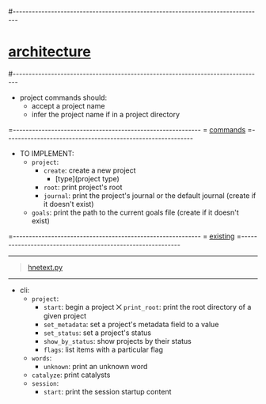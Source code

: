 #-------------------------------------------------------------------------------
# [architecture]()
#-------------------------------------------------------------------------------
- project commands should:
  - accept a project name
  - infer the project name if in a project directory

=-----------------------------------------------------------
= [commands]()
=-----------------------------------------------------------
- TO IMPLEMENT:
  - `project`:
    - `create`: create a new project
      - [type](project type)
    - `root`: print project's root
    - `journal`: print the project's journal or the default journal (create if it doesn't exist)
  - `goals`: print the path to the current goals file (create if it doesn't exist)

=-----------------------------------------------------------
= [existing]()
=-----------------------------------------------------------

----------------------------------------
> [hnetext.py]()
----------------------------------------
- cli:
  - `project`:
    - `start`: begin a project
    ⨉ `print_root`: print the root directory of a given project
    - `set_metadata`: set a project's metadata field to a value
    - `set_status`: set a project's status
    - `show_by_status`: show projects by their status
    - `flags`: list items with a particular flag
  - `words`:
    - `unknown`: print an unknown word
  - `catalyze`: print catalysts
  - `session`:
    - `start`: print the session startup content
